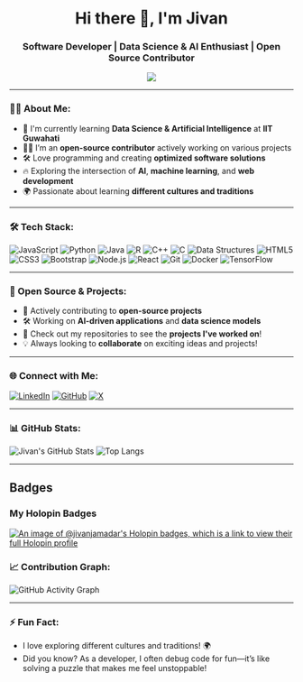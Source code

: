 <h1 align="center">Hi there 👋, I'm Jivan </h1>
<h3 align="center"> Software Developer | Data Science & AI Enthusiast | Open Source Contributor</h3>

<p align="center">
  <img src="https://readme-typing-svg.herokuapp.com?color=36BCF7&lines=Passionate+software+Developer;AI+%26+Data+Science+Enthusiast;Open+Source+Contributor;System+Design+Enthusiast" />
</p>

---

### 👨‍💻 About Me:
- 💼 I'm currently learning **Data Science & Artificial Intelligence** at **IIT Guwahati**  
- 👨‍💻 I’m an **open-source contributor** actively working on various projects
- 🛠️ Love programming and creating **optimized software solutions** 
- 🔥 Exploring the intersection of **AI**, **machine learning**, and **web development**
- 🌍 Passionate about learning **different cultures and traditions**

---

### 🛠️ Tech Stack:

![JavaScript](https://img.shields.io/badge/JavaScript-0078D6?style=for-the-badge&logo=javascript&logoColor=white)
![Python](https://img.shields.io/badge/Python-FFD43B?style=for-the-badge&logo=python&logoColor=darkgreen)
![Java](https://img.shields.io/badge/Java-007396?style=for-the-badge&logo=java&logoColor=white)
![R](https://img.shields.io/badge/R-276DC3?style=for-the-badge&logo=r&logoColor=white)
![C++](https://img.shields.io/badge/C%2B%2B-00599C?style=for-the-badge&logo=c%2B%2B&logoColor=white)
![C](https://img.shields.io/badge/C-A8B9CC?style=for-the-badge&logo=c&logoColor=white)
![Data Structures](https://img.shields.io/badge/Data%20Structures-4CAF50?style=for-the-badge&logo=code&logoColor=white)
![HTML5](https://img.shields.io/badge/HTML5-E34F26?style=for-the-badge&logo=html5&logoColor=white)
![CSS3](https://img.shields.io/badge/CSS3-1572B6?style=for-the-badge&logo=css3&logoColor=white)
![Bootstrap](https://img.shields.io/badge/Bootstrap-563D7C?style=for-the-badge&logo=bootstrap&logoColor=white)
![Node.js](https://img.shields.io/badge/Node.js-339933?style=for-the-badge&logo=nodedotjs&logoColor=white)
![React](https://img.shields.io/badge/React-61DAFB?style=for-the-badge&logo=react&logoColor=black)
![Git](https://img.shields.io/badge/Git-F05032?style=for-the-badge&logo=git&logoColor=white)
![Docker](https://img.shields.io/badge/Docker-2496ED?style=for-the-badge&logo=docker&logoColor=white)
![TensorFlow](https://img.shields.io/badge/TensorFlow-FF6F00?style=for-the-badge&logo=tensorflow&logoColor=white)

---

### 🚀 Open Source & Projects:

- 📂 Actively contributing to **open-source projects**  
- 🛠️ Working on **AI-driven applications** and **data science models**  
- 🌟 Check out my repositories to see the **projects I've worked on**!  
- 💡 Always looking to **collaborate** on exciting ideas and projects!

---

### 🌐 Connect with Me:
[![LinkedIn](https://img.shields.io/badge/LinkedIn-0077B5?style=for-the-badge&logo=linkedin&logoColor=white)](https://www.linkedin.com/in/jivan-jamdar/)   [![GitHub](https://img.shields.io/badge/GitHub-181717?style=for-the-badge&logo=github&logoColor=white)](https://github.com/Jivanjamadar)   [![X](https://img.shields.io/badge/X-1DA1F2?style=for-the-badge&logo=twitter&logoColor=white)](https://x.com/JivanJamadar)

---

### 📊 GitHub Stats:

![Jivan's GitHub Stats](https://github-readme-stats.vercel.app/api?username=Jivanjamadar&show_icons=true&theme=radical)          ![Top Langs](https://github-readme-stats.vercel.app/api/top-langs/?username=Jivanjamadar&layout=compact&theme=radical)

---

## Badges
### My Holopin Badges
[![An image of @jivanjamadar's Holopin badges, which is a link to view their full Holopin profile](https://holopin.me/jivanjamadar)](https://holopin.io/@jivanjamadar)

### 📈 Contribution Graph:

![GitHub Activity Graph](https://github-readme-activity-graph.vercel.app/graph?username=Jivanjamadar&theme=github-compact)

---

### ⚡ Fun Fact:
- I love exploring different cultures and traditions! 🌍  
- Did you know? As a developer, I often debug code for fun—it’s like solving a puzzle that makes me feel unstoppable!

